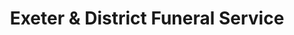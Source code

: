 ---
title: "Exeter & District Funeral Service"
url: /exeter/exeter-und-district-funeral-service/
shop: Bestattungen
---